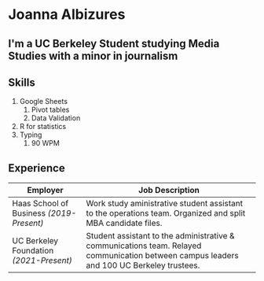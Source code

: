 # Joanna Albizures
## I'm a UC Berkeley Student studying Media Studies with a minor in journalism ###

  
  
  
##  **Skills**
  1. Google Sheets
      1. Pivot tables
      2. Data Validation
  2. R for statistics
  3. Typing
      1. 90 WPM


## Experience
Employer | Job Description
------------ | -------------
Haas School of Business _(2019-Present)_ | Work study aministrative student assistant to the operations team. Organized and split MBA candidate files. 
UC Berkeley Foundation _(2021-Present)_ | Student assistant to the administrative & communications team. Relayed communication between campus leaders and 100 UC Berkeley trustees. 
